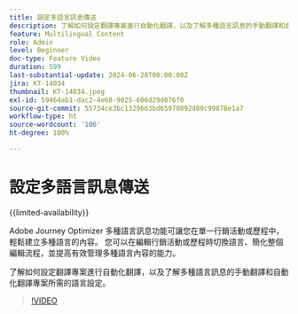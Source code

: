 ```yaml
---
title: 設定多語言訊息傳送
description: 了解如何設定翻譯專案進行自動化翻譯，以及了解多種語言訊息的手動翻譯和自動化翻譯專案所需的語言設定。
feature: Multilingual Content
role: Admin
level: Beginner
doc-type: Feature Video
duration: 599
last-substantial-update: 2024-06-28T00:00:00Z
jira: KT-14034
thumbnail: KT-14034.jpeg
exl-id: 59464ab1-dac2-4e68-9025-606d29d076f0
source-git-commit: 55734ce3bc1329663bd65970892d80c99878e1a7
workflow-type: ht
source-wordcount: '106'
ht-degree: 100%

---
```


# 設定多語言訊息傳送

{{limited-availability}}

Adobe Journey Optimizer 多種語言訊息功能可讓您在單一行銷活動或歷程中，輕鬆建立多種語言的內容。 您可以在編輯行銷活動或歷程時切換語言、簡化整個編輯流程，並提高有效管理多種語言內容的能力。

了解如何設定翻譯專案進行自動化翻譯，以及了解多種語言訊息的手動翻譯和自動化翻譯專案所需的語言設定。
  
>[!VIDEO](https://video.tv.adobe.com/v/3430661/?learn=on)

